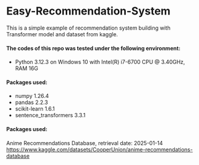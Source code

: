 # Easy-Recommendation-System
This is a simple example of recommendation system building with Transformer model and dataset from kaggle.

#### The codes of this repo was tested under the following environment: <h4>
* Python 3.12.3 on Windows 10 with Intel(R) i7-6700 CPU @ 3.40GHz, RAM 16G

#### Packages used: <h4>
* numpy 1.26.4
* pandas 2.2.3
* scikit-learn 1.6.1
* sentence_transformers 3.3.1

#### Packages used: <h4>
Anime Recommendations Database, retrieval date: 2025-01-14
https://www.kaggle.com/datasets/CooperUnion/anime-recommendations-database
